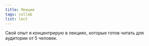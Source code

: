 ```yaml
---
title: Лекции
tags: collab
list: lect
---
```


Свой опыт я концентрирую в лекциях, которые готов читать для аудитории от 5 человек. 